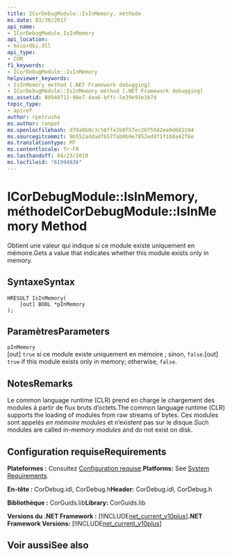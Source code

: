 ```yaml
---
title: ICorDebugModule::IsInMemory, méthode
ms.date: 03/30/2017
api_name:
- ICorDebugModule.IsInMemory
api_location:
- mscordbi.dll
api_type:
- COM
f1_keywords:
- ICorDebugModule::IsInMemory
helpviewer_keywords:
- IsInMemory method [.NET Framework debugging]
- ICorDebugModule::IsInMemory method [.NET Framework debugging]
ms.assetid: 89940711-98e7-4aa6-bffc-5e39e91e1b7d
topic_type:
- apiref
author: rpetrusha
ms.author: ronpet
ms.openlocfilehash: d79a8b0c3c56ffe2b8f57ec26f5942ee0d681194
ms.sourcegitcommit: 9b552addadfb57fab0b9e7852ed4f1f1b8a42f8e
ms.translationtype: MT
ms.contentlocale: fr-FR
ms.lasthandoff: 04/23/2019
ms.locfileid: "61994836"
---
```

# <a name="icordebugmoduleisinmemory-method"></a><span data-ttu-id="7b65c-102">ICorDebugModule::IsInMemory, méthode</span><span class="sxs-lookup"><span data-stu-id="7b65c-102">ICorDebugModule::IsInMemory Method</span></span>
<span data-ttu-id="7b65c-103">Obtient une valeur qui indique si ce module existe uniquement en mémoire.</span><span class="sxs-lookup"><span data-stu-id="7b65c-103">Gets a value that indicates whether this module exists only in memory.</span></span>  
  
## <a name="syntax"></a><span data-ttu-id="7b65c-104">Syntaxe</span><span class="sxs-lookup"><span data-stu-id="7b65c-104">Syntax</span></span>  
  
```  
HRESULT IsInMemory(  
    [out] BOOL *pInMemory  
);  
```  
  
## <a name="parameters"></a><span data-ttu-id="7b65c-105">Paramètres</span><span class="sxs-lookup"><span data-stu-id="7b65c-105">Parameters</span></span>  
 `pInMemory`  
 <span data-ttu-id="7b65c-106">[out] `true` si ce module existe uniquement en mémoire ; sinon, `false`.</span><span class="sxs-lookup"><span data-stu-id="7b65c-106">[out] `true` if this module exists only in memory; otherwise, `false`.</span></span>  
  
## <a name="remarks"></a><span data-ttu-id="7b65c-107">Notes</span><span class="sxs-lookup"><span data-stu-id="7b65c-107">Remarks</span></span>  
 <span data-ttu-id="7b65c-108">Le common language runtime (CLR) prend en charge le chargement des modules à partir de flux bruts d’octets.</span><span class="sxs-lookup"><span data-stu-id="7b65c-108">The common language runtime (CLR) supports the loading of modules from raw streams of bytes.</span></span> <span data-ttu-id="7b65c-109">Ces modules sont appelés *en mémoire modules* et n’existent pas sur le disque.</span><span class="sxs-lookup"><span data-stu-id="7b65c-109">Such modules are called *in-memory modules* and do not exist on disk.</span></span>  
  
## <a name="requirements"></a><span data-ttu-id="7b65c-110">Configuration requise</span><span class="sxs-lookup"><span data-stu-id="7b65c-110">Requirements</span></span>  
 <span data-ttu-id="7b65c-111">**Plateformes :** Consultez [Configuration requise](../../../../docs/framework/get-started/system-requirements.md).</span><span class="sxs-lookup"><span data-stu-id="7b65c-111">**Platforms:** See [System Requirements](../../../../docs/framework/get-started/system-requirements.md).</span></span>  
  
 <span data-ttu-id="7b65c-112">**En-tête :** CorDebug.idl, CorDebug.h</span><span class="sxs-lookup"><span data-stu-id="7b65c-112">**Header:** CorDebug.idl, CorDebug.h</span></span>  
  
 <span data-ttu-id="7b65c-113">**Bibliothèque :** CorGuids.lib</span><span class="sxs-lookup"><span data-stu-id="7b65c-113">**Library:** CorGuids.lib</span></span>  
  
 <span data-ttu-id="7b65c-114">**Versions du .NET Framework :** [!INCLUDE[net_current_v10plus](../../../../includes/net-current-v10plus-md.md)]</span><span class="sxs-lookup"><span data-stu-id="7b65c-114">**.NET Framework Versions:** [!INCLUDE[net_current_v10plus](../../../../includes/net-current-v10plus-md.md)]</span></span>  
  
## <a name="see-also"></a><span data-ttu-id="7b65c-115">Voir aussi</span><span class="sxs-lookup"><span data-stu-id="7b65c-115">See also</span></span>
